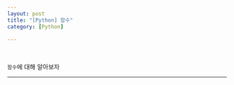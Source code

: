 ```yaml
---
layout: post
title: "[Python] 함수"
category: [Python]

---
```

<br>

`함수`에 대해 알아보자
<!-- more -->

<hr>
